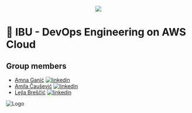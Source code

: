 <p align="center">
  <img src="https://media.tenor.com/GfSX-u7VGM4AAAAC/coding.gif" />


  

# 🔗 IBU - DevOps Engineering on AWS Cloud 

  
  
  
  ## Group members

- [Amna Ganić](https://github.com/ganicamna) 
[![linkedin](https://img.shields.io/badge/linkedin-0A66C2?style=for-the-badge&logo=linkedin&logoColor=white)](https://www.linkedin.com/in/amnaganic07734/)
- [Amila Čaušević](https://github.com/CausevicAmila)
[![linkedin](https://img.shields.io/badge/linkedin-0A66C2?style=for-the-badge&logo=linkedin&logoColor=white)](https://www.linkedin.com/in/amila-causevic-679691223/)
- [Lejla Breščić](https://github.com/lejlabrescic)
[![linkedin](https://img.shields.io/badge/linkedin-0A66C2?style=for-the-badge&logo=linkedin&logoColor=white)](https://www.linkedin.com/in/lejlabrescic/)

  

![Logo](https://upload.wikimedia.org/wikipedia/commons/thumb/9/93/Amazon_Web_Services_Logo.svg/1280px-Amazon_Web_Services_Logo.svg.png)
